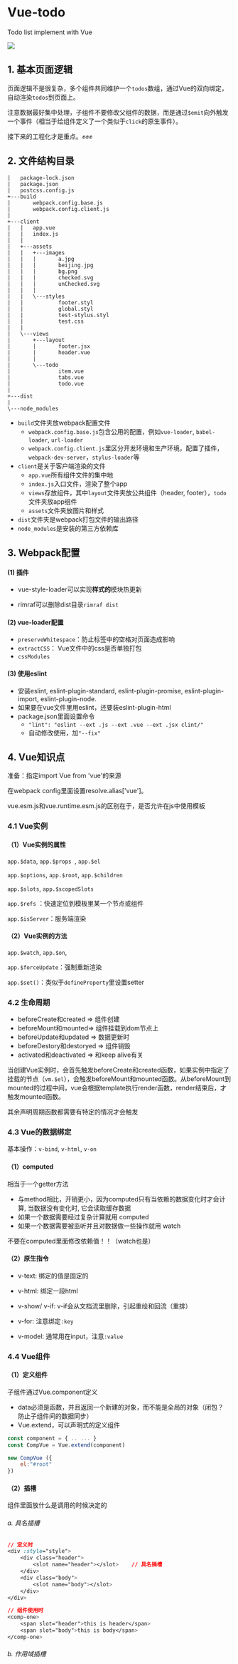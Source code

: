 # Vue-todo
Todo list implement with Vue

![](https://github.com/KimKeepLearning/Vue-todo/blob/master/overview.png)

## 1. 基本页面逻辑

页面逻辑不是很复杂，多个组件共同维护一个`todos`数组，通过Vue的双向绑定，自动渲染`todos`到页面上。

注意数据最好集中处理，子组件不要修改父组件的数据，而是通过`$emit`向外触发一个事件（相当于给组件定义了一个类似于`click`的原生事件）。

接下来的工程化才是重点。:fist_raised::fist_raised::fist_raised:

## 2. 文件结构目录

```
|   package-lock.json
|   package.json
|   postcss.config.js
+---build
|       webpack.config.base.js
|       webpack.config.client.js
|       
+---client
|   |   app.vue
|   |   index.js
|   |   
|   +---assets
|   |   +---images
|   |   |       a.jpg
|   |   |       beijing.jpg
|   |   |       bg.png
|   |   |       checked.svg
|   |   |       unChecked.svg
|   |   |       
|   |   \---styles
|   |           footer.styl
|   |           global.styl
|   |           test-stylus.styl
|   |           test.css
|   |           
|   \---views
|       +---layout
|       |       footer.jsx
|       |       header.vue
|       |       
|       \---todo
|               item.vue
|               tabs.vue
|               todo.vue
|               
+---dist
|                       
\---node_modules
```

- `build`文件夹放webpack配置文件
    - `webpack.config.base.js`包含公用的配置，例如`vue-loader`, `babel-loader`, `url-loader`
    - `webpack.config.client.js`里区分开发环境和生产环境，配置了插件，`webpack-dev-server`，`stylus-loader`等
- `client`是关于客户端渲染的文件
    - `app.vue`所有组件文件的集中地
    - `index.js`入口文件，渲染了整个app
    - `views`存放组件，其中`layout`文件夹放公共组件（header, footer），`todo`文件夹放app组件
    - `assets`文件夹放图片和样式
- `dist`文件夹是webpack打包文件的输出路径
- `node_modules`是安装的第三方依赖库

## 3. Webpack配置

#### (1) 插件

- vue-style-loader可以实现**样式的**模块热更新

- rimraf可以删除dist目录`rimraf dist`

#### (2) vue-loader配置

- `preserveWhitespace`：防止标签中的空格对页面造成影响
- `extractCSS`： Vue文件中的css是否单独打包
- `cssModules`

#### (3) 使用eslint

- 安装eslint, eslint-plugin-standard, eslint-plugin-promise, eslint-plugin-import, eslint-plugin-node.
- 如果要在vue文件里用eslint，还要装eslint-plugin-html
- package.json里面设置命令
    - `"lint": "eslint --ext .js --ext .vue --ext .jsx clint/"`
    - 自动修改使用，加`"--fix"`

## 4. Vue知识点

准备：指定import Vue from 'vue'的来源

在webpack config里面设置resolve.alias['vue']。

vue.esm.js和vue.runtime.esm.js的区别在于，是否允许在js中使用模板

### 4.1 Vue实例

#### （1）Vue实例的属性

`app.$data`, `app.$props `, `app.$el`

`app.$options`, `app.$root`, `app.$children`​

`app.$slots`, `app.$scopedSlots`

`app.$refs` ：快速定位到模板里某一个节点或组件

`app.$isServer`：服务端渲染

#### （2）Vue实例的方法

`app.$watch`, `app.$on`,

`app.$forceUpdate`：强制重新渲染

`app.$set()`：类似于`defineProperty`里设置setter

### 4.2 生命周期

- beforeCreate和created => 组件创建
- beforeMount和mounted=> 组件挂载到dom节点上
- beforeUpdate和updated => 数据更新时
- beforeDestory和destoryed => 组件销毁
- activated和deactivated => 和keep alive有关

当创建Vue实例时，会首先触发beforeCreate和created函数，如果实例中指定了挂载的节点（`vm.$el`），会触发beforeMount和mounted函数。从beforeMount到mounted的过程中间，vue会根据template执行render函数，render结束后，才触发mounted函数。

其余声明周期函数都需要有特定的情况才会触发

### 4.3 Vue的数据绑定

基本操作：`v-bind`, `v-html`, `v-on`

#### （1）computed

相当于一个getter方法

- 与method相比，开销更小，因为computed只有当依赖的数据变化时才会计算, 当数据没有变化时, 它会读取缓存数据
- 如果一个数据需要经过复杂计算就用 computed
- 如果一个数据需要被监听并且对数据做一些操作就用 watch

不要在computed里面修改依赖值！！（watch也是）

#### （2）原生指令

- v-text: 绑定的值是固定的
- v-html: 绑定一段html
- v-show/ v-if: v-if会从文档流里删除，引起重绘和回流（重排）

- v-for: 注意绑定`:key`
- v-model: 通常用在input，注意`:value`

### 4.4 Vue组件

#### （1）定义组件

 子组件通过Vue.component定义

- data必须是函数，并且返回一个新建的对象，而不能是全局的对象（闭包？ 防止子组件间的数据同步）
- Vue.extend，可以声明式的定义组件

```javascript
const component = { .. ... }
const CompVue = Vue.extend(component)

new CompVue ({
    el:"#root"
})
```

#### （2）插槽

组件里面放什么是调用的时候决定的

###### a. 具名插槽

```css
// 定义时
<div :style="style">
	<div class="header">
		<slot name="header"></slot>    // 具名插槽
	</div>
	<div class="body">
		<slot name="body"></slot>
	</div>
</div>

// 组件使用时
<comp-one>
	<span slot="header">this is header</span>
	<span slot="body">this is body</span>
</comp-one>
```

###### b. 作用域插槽

